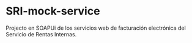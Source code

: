 SRI-mock-service
================

Projecto en SOAPUi de los servicios web de facturación electrónica del Servicio de Rentas Internas.
